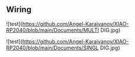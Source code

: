 ## Wiring

![test](https://github.com/Angel-Karaivanov/XIAO-RP2040/blob/main/Documents/MULTI DIG.jpg)

![test](https://github.com/Angel-Karaivanov/XIAO-RP2040/blob/main/Documents/SINGL DIG.jpg)